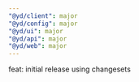 ```yaml
---
"@yd/client": major
"@yd/config": major
"@yd/ui": major
"@yd/api": major
"@yd/web": major
---
```


feat: initial release using changesets
